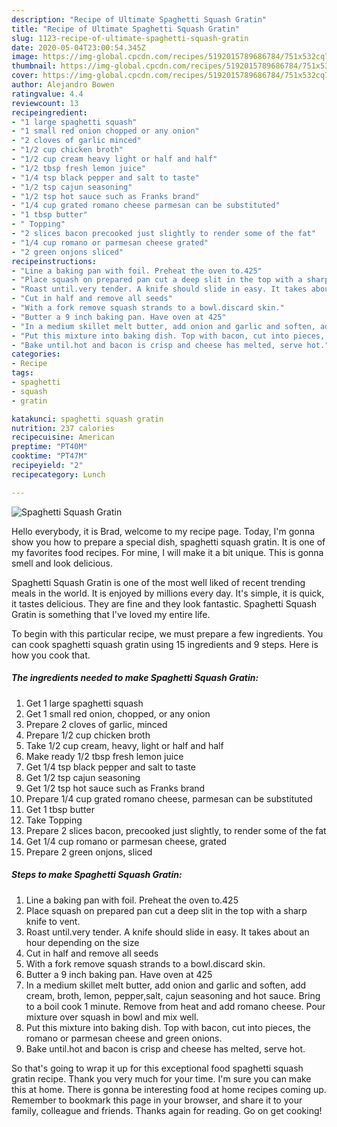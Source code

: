 ```yaml
---
description: "Recipe of Ultimate Spaghetti Squash Gratin"
title: "Recipe of Ultimate Spaghetti Squash Gratin"
slug: 1123-recipe-of-ultimate-spaghetti-squash-gratin
date: 2020-05-04T23:00:54.345Z
image: https://img-global.cpcdn.com/recipes/5192015789686784/751x532cq70/spaghetti-squash-gratin-recipe-main-photo.jpg
thumbnail: https://img-global.cpcdn.com/recipes/5192015789686784/751x532cq70/spaghetti-squash-gratin-recipe-main-photo.jpg
cover: https://img-global.cpcdn.com/recipes/5192015789686784/751x532cq70/spaghetti-squash-gratin-recipe-main-photo.jpg
author: Alejandro Bowen
ratingvalue: 4.4
reviewcount: 13
recipeingredient:
- "1 large spaghetti squash"
- "1 small red onion chopped or any onion"
- "2 cloves of garlic minced"
- "1/2 cup chicken broth"
- "1/2 cup cream heavy light or half and half"
- "1/2 tbsp fresh lemon juice"
- "1/4 tsp black pepper and salt to taste"
- "1/2 tsp cajun seasoning"
- "1/2 tsp hot sauce such as Franks brand"
- "1/4 cup grated romano cheese parmesan can be substituted"
- "1 tbsp butter"
- " Topping"
- "2 slices bacon precooked just slightly to render some of the fat"
- "1/4 cup romano or parmesan cheese grated"
- "2 green onjons sliced"
recipeinstructions:
- "Line a baking pan with foil. Preheat the oven to.425"
- "Place squash on prepared pan cut a deep slit in the top with a sharp knife to vent."
- "Roast until.very tender. A knife should slide in easy. It takes about an hour depending on the size"
- "Cut in half and remove all seeds"
- "With a fork remove squash strands to a bowl.discard skin."
- "Butter a 9 inch baking pan. Have oven at 425"
- "In a medium skillet melt butter, add onion and garlic and soften, add cream, broth, lemon, pepper,salt, cajun seasoning and hot sauce. Bring to a boil cook 1 minute. Remove from heat and add romano cheese. Pour mixture over squash in bowl and mix well."
- "Put this mixture into baking dish. Top with bacon, cut into pieces, the romano or parmesan cheese and green onions."
- "Bake until.hot and bacon is crisp and cheese has melted, serve hot."
categories:
- Recipe
tags:
- spaghetti
- squash
- gratin

katakunci: spaghetti squash gratin 
nutrition: 237 calories
recipecuisine: American
preptime: "PT40M"
cooktime: "PT47M"
recipeyield: "2"
recipecategory: Lunch

---
```



![Spaghetti Squash Gratin](https://img-global.cpcdn.com/recipes/5192015789686784/751x532cq70/spaghetti-squash-gratin-recipe-main-photo.jpg)

Hello everybody, it is Brad, welcome to my recipe page. Today, I'm gonna show you how to prepare a special dish, spaghetti squash gratin. It is one of my favorites food recipes. For mine, I will make it a bit unique. This is gonna smell and look delicious.

Spaghetti Squash Gratin is one of the most well liked of recent trending meals in the world. It is enjoyed by millions every day. It's simple, it is quick, it tastes delicious. They are fine and they look fantastic. Spaghetti Squash Gratin is something that I've loved my entire life.




To begin with this particular recipe, we must prepare a few ingredients. You can cook spaghetti squash gratin using 15 ingredients and 9 steps. Here is how you cook that.

<!--inarticleads1-->

##### The ingredients needed to make Spaghetti Squash Gratin:

1. Get 1 large spaghetti squash
1. Get 1 small red onion, chopped, or any onion
1. Prepare 2 cloves of garlic, minced
1. Prepare 1/2 cup chicken broth
1. Take 1/2 cup cream, heavy, light or half and half
1. Make ready 1/2 tbsp fresh lemon juice
1. Get 1/4 tsp black pepper and salt to taste
1. Get 1/2 tsp cajun seasoning
1. Get 1/2 tsp hot sauce such as Franks brand
1. Prepare 1/4 cup grated romano cheese, parmesan can be substituted
1. Get 1 tbsp butter
1. Take  Topping
1. Prepare 2 slices bacon, precooked just slightly, to render some of the fat
1. Get 1/4 cup romano or parmesan cheese, grated
1. Prepare 2 green onjons, sliced




<!--inarticleads2-->

##### Steps to make Spaghetti Squash Gratin:

1. Line a baking pan with foil. Preheat the oven to.425
1. Place squash on prepared pan cut a deep slit in the top with a sharp knife to vent.
1. Roast until.very tender. A knife should slide in easy. It takes about an hour depending on the size
1. Cut in half and remove all seeds
1. With a fork remove squash strands to a bowl.discard skin.
1. Butter a 9 inch baking pan. Have oven at 425
1. In a medium skillet melt butter, add onion and garlic and soften, add cream, broth, lemon, pepper,salt, cajun seasoning and hot sauce. Bring to a boil cook 1 minute. Remove from heat and add romano cheese. Pour mixture over squash in bowl and mix well.
1. Put this mixture into baking dish. Top with bacon, cut into pieces, the romano or parmesan cheese and green onions.
1. Bake until.hot and bacon is crisp and cheese has melted, serve hot.




So that's going to wrap it up for this exceptional food spaghetti squash gratin recipe. Thank you very much for your time. I'm sure you can make this at home. There is gonna be interesting food at home recipes coming up. Remember to bookmark this page in your browser, and share it to your family, colleague and friends. Thanks again for reading. Go on get cooking!
